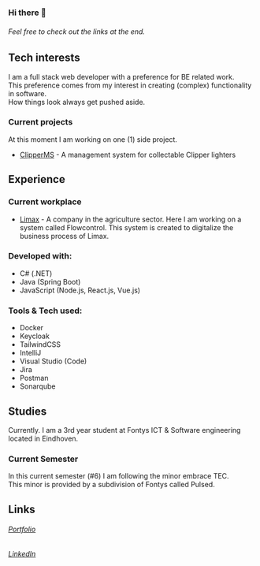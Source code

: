 ### Hi there 👋
###### Feel free to check out the links at the end.


## Tech interests
I am a full stack web developer with a preference for BE related work.
<br/>
This preference comes from my interest in creating (complex) functionality in software. 
<br/>
How things look always get pushed aside.
<br/>


### Current projects
At this moment I am working on one (1) side project.
 - [ClipperMS](https://github.com/MHormes/Clipper-MS) - A management system for collectable Clipper lighters


## Experience

### Current workplace
-  [Limax](https://www.limax.nl/) - A company in the agriculture sector.
Here I am working on a system called Flowcontrol. This system is created to digitalize the business process of Limax.


### Developed with:
- C# (.NET)
- Java (Spring Boot)
- JavaScript (Node.js, React.js, Vue.js)

### Tools & Tech used:
- Docker
- Keycloak
- TailwindCSS
- IntelliJ
- Visual Studio (Code)
- Jira
- Postman
- Sonarqube


## Studies
Currently. I am a 3rd year student at Fontys ICT & Software engineering located in Eindhoven.

### Current Semester
In this current semester (#6) I am following the minor embrace TEC.
<br/>
This minor is provided by a subdivision of Fontys called Pulsed.

## Links
###### [Portfolio](https://mhormes.github.io/)
###### [LinkedIn](https://www.linkedin.com/in/maarten-hormes-72a665110/)